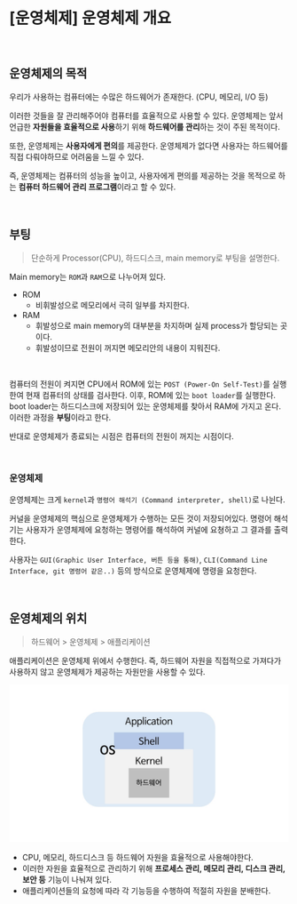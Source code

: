 # [운영체제] 운영체제 개요

<br>

## 운영체제의 목적

우리가 사용하는 컴퓨터에는 수많은 하드웨어가 존재한다. (CPU, 메모리, I/O 등)

이러한 것들을 잘 관리해주어야 컴퓨터를 효율적으로 사용할 수 있다. 운영체제는 앞서 언급한 **자원들을 효율적으로 사용**하기 위해 **하드웨어를 관리**하는 것이 주된 목적이다.

또한, 운영체제는 **사용자에게 편의**를 제공한다. 운영체제가 없다면 사용자는 하드웨어를 직접 다뤄야하므로 어려움을 느낄 수 있다.

즉, 운영체제는 컴퓨터의 성능을 높이고, 사용자에게 편의를 제공하는 것을 목적으로 하는 **컴퓨터 하드웨어 관리 프로그램**이라고 할 수 있다.

<br>

## 부팅

> 단순하게 Processor(CPU), 하드디스크, main memory로 부팅을 설명한다.

Main memory는 `ROM`과 `RAM`으로 나누어져 있다.

- ROM
  - 비휘발성으로 메모리에서 극히 일부를 차지한다.
- RAM
  - 휘발성으로 main memory의 대부분을 차지하며 실제 process가 할당되는 곳이다.
  - 휘발성이므로 전원이 꺼지면 메모리안의 내용이 지워진다.

<br>

컴퓨터의 전원이 켜지면 CPU에서 ROM에 있는 `POST (Power-On Self-Test)`를 실행한여 현재 컴퓨터의 상태를 검사한다. 이후, ROM에 있는 `boot loader`를 실행한다. boot loader는 하드디스크에 저장되어 있는 운영체제를 찾아서 RAM에 가지고 온다. 이러한 과정을 **부팅**이라고 한다.

반대로 운영체제가 종료되는 시점은 컴퓨터의 전원이 꺼지는 시점이다.

<br>

### 운영체제

운영체제는 크게 `kernel`과 `명령어 해석기 (Command interpreter, shell)`로 나뉜다.

커널을 운영체제의 핵심으로 운영체제가 수행하는 모든 것이 저장되어있다. 명령어 해석기는 사용자가 운영체제에 요청하는 명령어를 해석하여 커널에 요쳥하고 그 결과를 출력한다.

사용자는 `GUI(Graphic User Interface, 버튼 등을 통해)`, `CLI(Command Line Interface, git 명령어 같은..)` 등의 방식으로 운영체제에 명령을 요청한다.

<br>

## 운영체제의 위치

> 하드웨어 > 운영체제 > 애플리케이션

애플리케이션은 운영체제 위에서 수행한다. 즉, 하드웨어 자원을 직접적으로 가져다가 사용하지 않고 운영체제가 제공하는 자원만을 사용할 수 있다.

![](os_intro.assets/oslocation.jpg)

- CPU, 메모리, 하드디스크 등 하드웨어 자원을 효율적으로 사용해야한다.
- 이러한 자원을 효율적으로 관리하기 위해 **프로세스 관리, 메모리 관리, 디스크 관리, 보안 등** 기능이 나눠져 있다.
- 애플리케이션들의 요청에 따라 각 기능등을 수행하여 적절히 자원을 분배한다.

